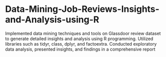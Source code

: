 # Data-Mining-Job-Reviews-Insights-and-Analysis-using-R
Implemented data mining techniques and tools on Glassdoor review dataset to generate detailed insights and analysis using R programming. Utilized libraries such as tidyr, class, dplyr, and factoextra. Conducted exploratory data analysis, presented insights, and findings in a comprehensive report
